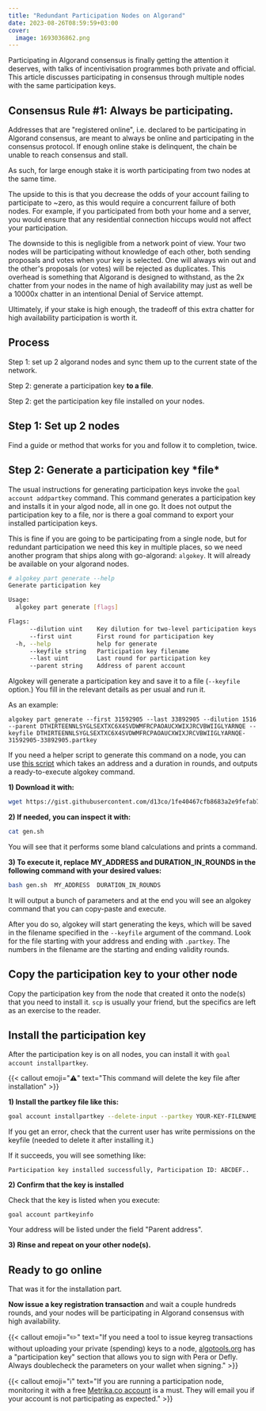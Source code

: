 ```yaml
---
title: "Redundant Participation Nodes on Algorand"
date: 2023-08-26T08:59:59+03:00
cover:
  image: 1693036862.png
---
```


Participating in Algorand consensus is finally getting the attention it deserves, with talks of incentivisation programmes both private and official. This article discusses participating in consensus through multiple nodes with the same participation keys.

## Consensus Rule #1: Always be participating.

Addresses that are "registered online", i.e. declared to be participating in Algorand consensus, are meant to always be online and participating in the consensus protocol. If enough online stake is delinquent, the chain be unable to reach consensus and stall.

As such, for large enough stake it is worth participating from two nodes at the same time. 

The upside to this is that you decrease the odds of your account failing to participate to ~zero, as this would require a concurrent failure of both nodes. For example, if you participated from both your home and a server, you would ensure that any residential connection hiccups would not affect your participation.

The downside to this is negligible from a network point of view. Your two nodes will be participating without knowledge of each other, both sending proposals and votes when your key is selected. One will always win out and the other's proposals (or votes) will be rejected as duplicates. This overhead is something that Algorand is designed to withstand, as the 2x chatter from your nodes in the name of high availability may just as well be a 10000x chatter in an intentional Denial of Service attempt.

Ultimately, if your stake is high enough, the tradeoff of this extra chatter for high availability participation is worth it.

## Process

Step 1: set up 2 algorand nodes and sync them up to the current state of the network.

Step 2: generate a participation key **to a file**.

Step 2: get the participation key file installed on your nodes.

## Step 1: Set up 2 nodes

Find a guide or method that works for you and follow it to completion, twice.

## Step 2: Generate a participation key \*file\*

The usual instructions for generating participation keys invoke the `goal account addpartkey` command. This command generates a participation key and installs it in your algod node, all in one go. It does not output the participation key to a file, nor is there a goal command to export your installed participation keys.

This is fine if you are going to be participating from a single node, but for redundant participation we need this key in multiple places, so we need another program that ships along with go-algorand: `algokey`. It will already be available on your algorand nodes.

```bash
# algokey part generate --help                                                            11:17:17
Generate participation key

Usage:
  algokey part generate [flags]

Flags:
      --dilution uint    Key dilution for two-level participation keys (defaults to sqrt of validity window)
      --first uint       First round for participation key
  -h, --help             help for generate
      --keyfile string   Participation key filename
      --last uint        Last round for participation key
      --parent string    Address of parent account
```

Algokey will generate a participation key and save it to a file (`--keyfile` option.) You fill in the relevant details as per usual and run it.

As an example:

`algokey part generate --first 31592905 --last 33892905 --dilution 1516 --parent DTHIRTEENNLSYGLSEXTXC6X4SVDWMFRCPAOAUCXWIXJRCVBWIIGLYARNQE --keyfile DTHIRTEENNLSYGLSEXTXC6X4SVDWMFRCPAOAUCXWIXJRCVBWIIGLYARNQE-31592905-33892905.partkey`

If you need a helper script to generate this command on a node, you can use [this script](https://gist.githubusercontent.com/d13co/1fe40467cfb8683a2e9fefab7771b719/raw/88ddd63ade1d03d42f81e5d24ba52529e6a44fb7/gen.sh) which takes an address and a duration in rounds, and outputs a ready-to-execute algokey command.


**1) Download it with:**

```bash
wget https://gist.githubusercontent.com/d13co/1fe40467cfb8683a2e9fefab7771b719/raw/88ddd63ade1d03d42f81e5d24ba52529e6a44fb7/gen.sh
```

**2) If needed, you can inspect it with:**

```bash
cat gen.sh
```

You will see that it performs some bland calculations and prints a command.

**3) To execute it, replace MY_ADDRESS and DURATION_IN_ROUNDS in the following command with your desired values:**

```bash
bash gen.sh  MY_ADDRESS  DURATION_IN_ROUNDS
```

It will output a bunch of parameters and at the end you will see an algokey command that you can copy-paste and execute.

After you do so, algokey will start generating the keys, which will be saved in the filename specified in the `--keyfile` argument of the command. Look for the file starting with your address and ending with `.partkey`. The numbers in the filename are the starting and ending validity rounds.

## Copy the participation key to your other node

Copy the participation key from the node that created it onto the node(s) that you need to install it. `scp` is usually your friend, but the specifics are left as an exercise to the reader.

## Install the participation key

After the participation key is on all nodes, you can install it with `goal account installpartkey`.

{{< callout emoji="⚠️" text="This command will delete the key file after installation" >}}

**1) Install the partkey file like this:**

```bash
goal account installpartkey --delete-input --partkey YOUR-KEY-FILENAME
```

If you get an error, check that the current user has write permissions on the keyfile (needed to delete it after installing it.)

If it succeeds, you will see something like:

`Participation key installed successfully, Participation ID: ABCDEF..`

**2) Confirm that the key is installed**

Check that the key is listed when you execute:

```
goal account partkeyinfo
```

Your address will be listed under the field "Parent address".

**3) Rinse and repeat on your other node(s).**

## Ready to go online

That was it for the installation part.

**Now issue a key registration transaction** and wait a couple hundreds rounds, and your nodes will be participating in Algorand consensus with high availability.

{{< callout emoji="✏️" text="If you need a tool to issue keyreg transactions without uploading your private (spending) keys to a node, [algotools.org](https://algotools.org/) has a \"participation key\" section that allows you to sign with Pera or Defly. Always doublecheck the parameters  on your wallet when signing." >}}

{{< callout emoji="ℹ️" text="If you are running a participation node, monitoring it with a free [Metrika.co account](https://app.metrika.co/algorand/alerts/subscriptions) is a must. They will email you if your account is not participating as expected." >}}



